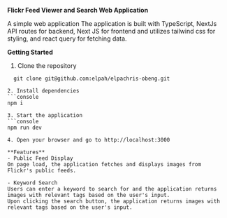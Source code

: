 **Flickr Feed Viewer and Search Web Application**

A simple web application The application is built with TypeScript, NextJs API routes for backend,  Next JS for frontend and utilizes tailwind css for styling, and 
react query for fetching data.

**Getting Started**

1. Clone the repository
  ```console
    git clone git@github.com:elpah/elpachris-obeng.git

2. Install dependencies 
  ```console
  npm i

3. Start the application
  ```console
  npm run dev 

4. Open your browser and go to http://localhost:3000

**Features**
- Public Feed Display
On page load, the application fetches and displays images from Flickr's public feeds.

- Keyword Search
Users can enter a keyword to search for and the application returns images with relevant tags based on the user's input.
Upon clicking the search button, the application returns images with relevant tags based on the user's input.

